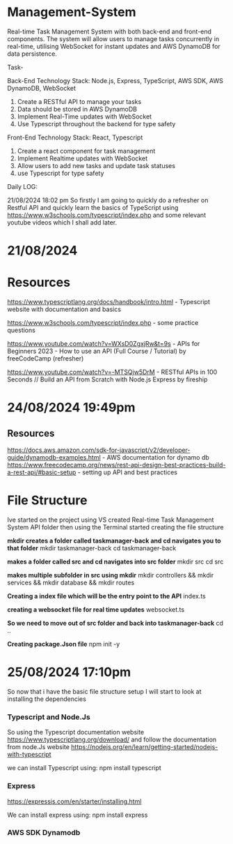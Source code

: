 # Management-System
Real-time Task Management System with both back-end and front-end components. The system will allow users to manage tasks concurrently in real-time, utilising WebSocket for instant updates and AWS DynamoDB for data persistence.

Task-

Back-End
Technology Stack: Node.js, Express, TypeScript, AWS SDK, AWS DynamoDB,
WebSocket
1. Create a RESTful API to manage your tasks
2. Data should be stored in AWS DynamoDB
3. Implement Real-Time updates with WebSocket
4. Use Typescript throughout the backend for type safety

Front-End
Technology Stack: React, Typescript
1. Create a react component for task management
2. Implement Realtime updates with WebSocket
3. Allow users to add new tasks and update task statuses
4. use Typescript for type safety

Daily LOG:

21/08/2024 18:02 pm
So firstly I am going to quickly do a refresher on Restful API and quickly learn the basics of TypeScript using https://www.w3schools.com/typescript/index.php and some relevant youtube videos which I shall add later.

# 21/08/2024

# Resources
https://www.typescriptlang.org/docs/handbook/intro.html - Typescript website with documentation and basics

https://www.w3schools.com/typescript/index.php - some practice questions

https://www.youtube.com/watch?v=WXsD0ZgxjRw&t=9s - APIs for Beginners 2023 - How to use an API (Full Course / Tutorial) by freeCodeCamp (refresher)

https://www.youtube.com/watch?v=-MTSQjw5DrM -  RESTful APIs in 100 Seconds // Build an API from Scratch with Node.js Express by fireship 

# 24/08/2024 19:49pm 
## Resources
https://docs.aws.amazon.com/sdk-for-javascript/v2/developer-guide/dynamodb-examples.html - AWS documentation for dynamo db
https://www.freecodecamp.org/news/rest-api-design-best-practices-build-a-rest-api/#basic-setup - setting up API and best practices

# File Structure
Ive started on the project using VS
created Real-time Task Management System API folder
then using the Terminal started creating the file structure

**mkdir creates a folder called taskmanager-back and cd navigates you to that folder**
mkdir taskmanager-back
cd taskmanager-back

**makes a folder called src and cd navigates into src folder**
mkdir src
cd src

**makes multiple subfolder in src using mkdir**
mkdir controllers && mkdir services && mkdir database && mkdir routes

**Creating a index file which will be the entry point to the API**
index.ts

**creating a websocket file for real time updates**
websocket.ts

**So we need to move out of src folder and back into taskmanager-back**
cd ..

**Creating package.Json file**
npm init -y

# 25/08/2024 17:10pm 
So now that i have the basic file structure setup I will start to look at installing the dependencies
### Typescript and Node.Js
So using the Typescript documentation website https://www.typescriptlang.org/download/ and follow the documentation from node.Js website https://nodejs.org/en/learn/getting-started/nodejs-with-typescript

we can install Typescript using:
npm install typescript

### Express
https://expressjs.com/en/starter/installing.html

We can install express using:
npm install express

### AWS SDK Dynamodb
